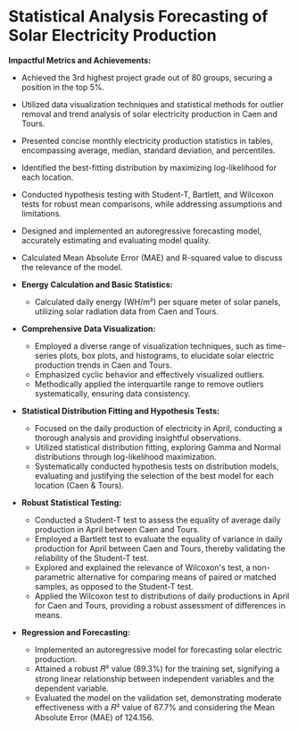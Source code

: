 # Statistical Analysis Forecasting of Solar Electricity Production

**Impactful Metrics and Achievements:**
- Achieved the 3rd highest project grade out of 80 groups, securing a position in the top 5%.
- Utilized data visualization techniques and statistical methods for outlier removal and trend analysis of solar electricity production in Caen and Tours.
- Presented concise monthly electricity production statistics in tables, encompassing average, median, standard deviation, and percentiles.
- Identified the best-fitting distribution by maximizing log-likelihood for each location.
- Conducted hypothesis testing with Student-T, Bartlett, and Wilcoxon tests for robust mean comparisons, while addressing assumptions and limitations.
- Designed and implemented an autoregressive forecasting model, accurately estimating and evaluating model quality.
- Calculated Mean Absolute Error (MAE) and R-squared value to discuss the relevance of the model.

- **Energy Calculation and Basic Statistics:**
  - Calculated daily energy (WH/m²) per square meter of solar panels, utilizing solar radiation data from Caen and Tours.

- **Comprehensive Data Visualization:**
  - Employed a diverse range of visualization techniques, such as time-series plots, box plots, and histograms, to elucidate solar electric production trends in Caen and Tours.
  - Emphasized cyclic behavior and effectively visualized outliers.
  - Methodically applied the interquartile range to remove outliers systematically, ensuring data consistency.

- **Statistical Distribution Fitting and Hypothesis Tests:**
  - Focused on the daily production of electricity in April, conducting a thorough analysis and providing insightful observations.
  - Utilized statistical distribution fitting, exploring Gamma and Normal distributions through log-likelihood maximization.
  - Systematically conducted hypothesis tests on distribution models, evaluating and justifying the selection of the best model for each location (Caen & Tours).

- **Robust Statistical Testing:**
  - Conducted a Student-T test to assess the equality of average daily production in April between Caen and Tours.
  - Employed a Bartlett test to evaluate the equality of variance in daily production for April between Caen and Tours, thereby validating the reliability of the Student-T test.
  - Explored and explained the relevance of Wilcoxon's test, a non-parametric alternative for comparing means of paired or matched samples, as opposed to the Student-T test.
  - Applied the Wilcoxon test to distributions of daily productions in April for Caen and Tours, providing a robust assessment of differences in means.

- **Regression and Forecasting:**
  - Implemented an autoregressive model for forecasting solar electric production.
  - Attained a robust 𝑅² value (89.3%) for the training set, signifying a strong linear relationship between independent variables and the dependent variable.
  - Evaluated the model on the validation set, demonstrating moderate effectiveness with a 𝑅² value of 67.7% and considering the Mean Absolute Error (MAE) of 124.156.
